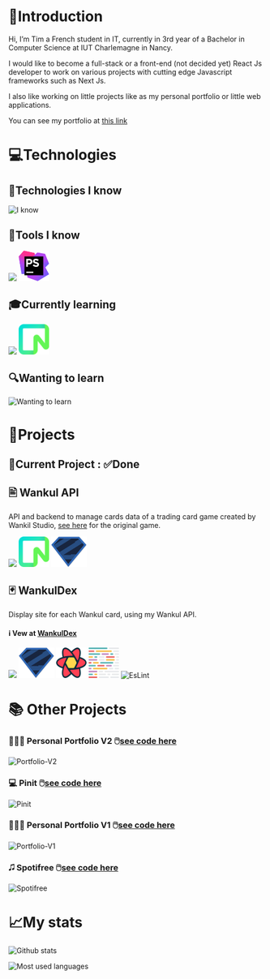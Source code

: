# 👋Introduction 

Hi, I’m Tim a French student in IT, currently in 3rd year of a Bachelor in Computer Science at IUT Charlemagne in Nancy.

I would like to become a full-stack or a front-end (not decided yet) React Js developer to work on various projects with cutting edge Javascript frameworks such as Next Js.

I also like working on little projects like as my personal portfolio or little web applications.

You can see my portfolio at [this link](https://portfolio.timeuh.fr/)

# 💻Technologies

## 📱Technologies I know
![I know](https://skillicons.dev/icons?i=html,css,js,php,java,react,tailwind,laravel,vue&theme=dark)

## 🔨Tools I know
<p align="left">
  <img src="https://skillicons.dev/icons?i=bash,linux,git,github,mysql,postgresql,mongodb,vite,firebase,docker&theme=dark" height="60"/>
  <img src="icons/phpstorm.png" alt="PhpStorm" width="60" height="60"/>
</p>

## 🎓Currently learning
<p align="left">
  <img src="https://skillicons.dev/icons?i=nodejs,prisma,express,vercel,next&theme=dark" height="60"/>
  <img src="icons/neon.png" alt="Neon" width="60" height="60"/>
</p>

## 🔍Wanting to learn
![Wanting to learn](https://skillicons.dev/icons?i=nuxt,remix&theme=dark)

# 🚀Projects
## 🚦Current Project : ✅Done

## 🖹 Wankul API
API and backend to manage cards data of a trading card game created by Wankil Studio, [see here](https://wankul.fr/collections/cartes) for the original game.

<p align="left">
  <img src="https://skillicons.dev/icons?i=nodejs,express,prisma&theme=dark" height="60"/>
  <img src="icons/neon.png" alt="Neon" width="60" height="60"/>
  <img src="icons/zod.svg" alt="Zod" width="70" height="60"/>
</p>

## 🃏 WankulDex
Display site for each Wankul card, using my Wankul API.
#### ℹ️ Vew at [WankulDex](https://wankuldex.timeuh.fr)

<p align="left">
  <img src="https://skillicons.dev/icons?i=next,typescript,tailwind&theme=dark" height="60"/>
  <img src="icons/zod.svg" alt="Zod" width="70" height="60"/>
  <img src="icons/react-query.png" alt="React-Query" width="60" height="60"/>
  <img src="icons/prettier.png" alt="Prettier" width="60" height="60"/>
  <img src="https://www.vectorlogo.zone/logos/eslint/eslint-icon.svg" alt="EsLint" width="60" height="60"/>
</p>

# 📚 Other Projects

### 🧑🏻‍💻 Personal Portfolio V2  🖱️[see code here](https://github.com/Timeuh/Portfolio-v2)
![Portfolio-V2](https://skillicons.dev/icons?i=react,typescript,tailwind,firebase,figma&theme=dark)

### 💻 Pinit 🖱️[see code here](https://github.com/Timeuh/Pinit)
![Pinit](https://skillicons.dev/icons?i=nodejs,typescript&theme=dark)

### 🧑🏻‍💻 Personal Portfolio V1 🖱️[see code here](https://github.com/Timeuh/Portfolio)
![Portfolio-V1](https://skillicons.dev/icons?i=react,javascript,tailwind,firebase&theme=dark)

### 🎜 Spotifree 🖱️[see code here](https://github.com/Timeuh/Spotifree)
![Spotifree](https://skillicons.dev/icons?i=php,tailwind&theme=dark)

# 📈My stats
![Github stats](https://github-readme-stats-sigma-five.vercel.app/api?username=timeuh&count_private=true&theme=onedark&show_icons=true&hide=issues,contribs&custom_title=Timeuh%27s%20Github%20Stats)

![Most used languages](https://github-readme-stats-sigma-five.vercel.app/api/top-langs/?username=anuraghazra&theme=onedark&layout=compact)
